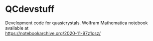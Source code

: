 # QCdevstuff
Development code for quasicrystals.
Wolfram Mathematica notebook available at \
https://notebookarchive.org/2020-11-97z1csz/

